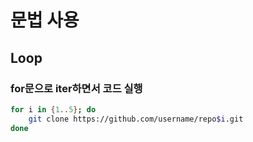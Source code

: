 # 문법 사용





## Loop



### for문으로 iter하면서 코드 실행

```bash
for i in {1..5}; do
    git clone https://github.com/username/repo$i.git
done
```

